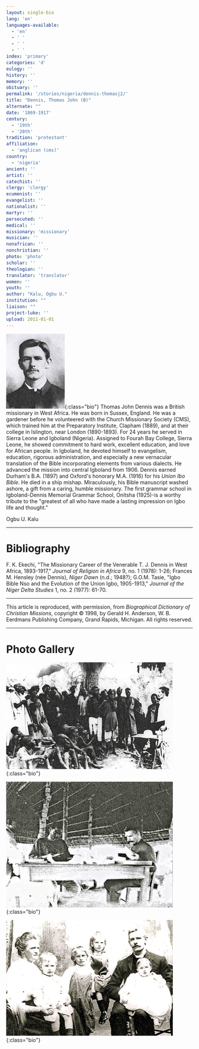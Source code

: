 ```yaml
---
layout: single-bio
lang: 'en'
languages-available:
  - 'en'
  - ' '
  - ' '
  - ' '
index: 'primary'
categories: 'd'
eulogy: ''
history: ''
memory: ''
obituary: ''
permalink: '/stories/nigeria/dennis-thomasj2/'
title: "Dennis, Thomas John (B)"
alternate: ""
date: '1869-1917'
century:
  - '19th'
  - '20th'
tradition: 'protestant'
affiliation:
  - 'anglican (cms)'
country:
  - 'nigeria'
ancient: ''
artist: ''
catechist: ''
clergy: 'clergy'
ecumenist: ''
evangelist: ''
nationalist: ''
martyr: ''
persecuted: ''
medical: ''
missionary: 'missionary'
musician: ''
nonafrican: ''
nonchristian: ''
photo: 'photo'
scholar: ''
theologian: ''
translator: 'translator'
women: ''
youth: ''
author: "Kalu, Ogbu U."
institution: ""
liaison: ""
project-luke: ''
upload: 2011-01-01
---
```


![Thomas Dennis](/images/bio-pics/nigeria/dennis-thomasj2/DENNIS-portrait.jpg){:class="bio"} Thomas John Dennis was a British missionary in West Africa. He was born in Sussex, England. He was a gardener before he volunteered with the Church Missionary Society (CMS), which trained him at the Preparatory Institute, Clapham (1889), and at their college in Islington, near London (1890-1893). For 24 years he served in Sierra Leone and Igboland (Nigeria). Assigned to Fourah Bay College, Sierra Leone, he showed commitment to hard work, excellent education, and love for African people. In Igboland, he devoted himself to evangelism, education, rigorous administration, and especially a new vernacular translation of the Bible incorporating elements from various dialects. He advanced the mission into central Igboland from 1906. Dennis earned Durham's B.A. (1897) and Oxford's honorary M.A. (1916) for his *Union Ibo Bible*. He died in a ship mishap. Miraculously, his Bible manuscript washed ashore, a gift from a caring, humble missionary. The first grammar school in Igboland-Dennis Memorial Grammar School, Onitsha (1925)-is a worthy tribute to the "greatest of all who have made a lasting impression on Igbo life and thought."

Ogbu U. Kalu

---

# Bibliography

F. K. Ekechi, "The Missionary Career of the Venerable T. J. Dennis in West Africa, 1893-1917," *Journal of Religion in Africa* 9, no. 1 (1978): 1-26; Frances M. Hensley (née Dennis), *Niger Dawn* (n.d.; 1948?); G.O.M. Tasie, "Igbo Bible Nso and the Evolution of the Union Igbo, 1905-1913," *Journal of the Niger Delta Studies* 1, no. 2 (1977): 61-70.

---

This article is reproduced, with permission, from *Biographical Dictionary of Christian Missions*, copyright © 1998, by Gerald H. Anderson, W. B. Eerdmans Publishing Company, Grand Rapids, Michigan. All rights reserved.

---

# Photo Gallery

![Dennis preaching](/images/bio-pics/nigeria/dennis-thomasj2/DENNIS-preaching-BIG.jpg){:class="bio"}

![Dennis translating](/images/bio-pics/nigeria/dennis-thomasj2/DENNIS-translating-BIG.jpg){:class="bio"}

![Dennis and family](/images/bio-pics/nigeria/dennis-thomasj2/DENNIS-family-BIG.jpg){:class="bio"}
